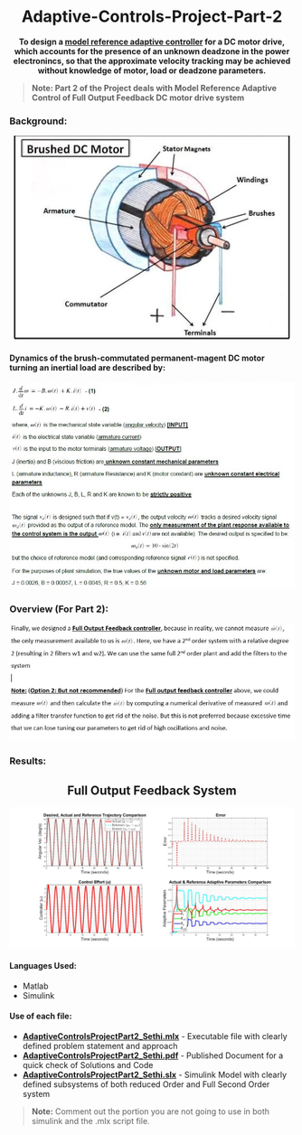 # <div align="center">Adaptive-Controls-Project-Part-2</div>
**<div align="center"> To design a [model reference adaptive controller](http://www.phoneoximeter.org/uploads/media/EECE574-11_MRAC_01.pdf) for a DC motor drive, which accounts for the presence of an unknown deadzone in the power electronincs, so that the approximate velocity tracking may be achieved without knowledge of motor, load or deadzone parameters.</div>**

> **Note: Part 2 of the Project deals with Model Reference Adaptive Control of Full Output Feedback DC motor drive system**


### Background:
<p align="center"><img src="Brushed DC Motor.JPG"> </p>

 #### Dynamics of the **brush-commutated permanent-magent DC motor** turning an inertial load are described by:


<p align="center"><img src="Background.JPG"> </p>

### Overview (For Part 2):

<p align="center"><img src="Overview_Part2.JPG"> </p>

### Results: 
## <div align="center">Full Output Feedback System</div>

<p align="center"><img src="AllGraphsin2by2_Part2.jpg"> </p>


#### Languages Used:
- Matlab
- Simulink

#### Use of each file:
- [**AdaptiveControlsProjectPart2_Sethi.mlx**](AdaptiveControlsProjectPart2_Sethi.mlx) - Executable file with clearly defined problem statement and approach
- [**AdaptiveControlsProjectPart2_Sethi.pdf**](AdaptiveControlsProjectPart2_Sethi.pdf) - Published Document for a quick check of Solutions and Code
- [**AdaptiveControlsProjectPart2_Sethi.slx**](AdaptiveControlsProjectPart2_Sethi.slx) - Simulink Model with clearly defined subsystems of both reduced Order and Full Second Order system
> **Note:** Comment out the portion you are not going to use in both simulink and the .mlx script file.
